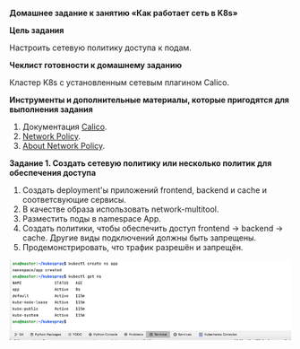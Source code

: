 **Домашнее задание к занятию «Как работает сеть в K8s»**

**Цель задания**

Настроить сетевую политику доступа к подам.

**Чеклист готовности к домашнему заданию**

Кластер K8s с установленным сетевым плагином Calico.

**Инструменты и дополнительные материалы, которые пригодятся для выполнения задания**
1. Документация [Calico](https://www.tigera.io/project-calico/).
2. [Network Policy](https://kubernetes.io/docs/concepts/services-networking/network-policies/).
3. [About Network Policy](https://docs.tigera.io/calico/latest/about/kubernetes-training/about-network-policy).

**Задание 1. Создать сетевую политику или несколько политик для обеспечения доступа**

1. Создать deployment'ы приложений frontend, backend и cache и соответсвующие сервисы.
2. В качестве образа использовать network-multitool.
3. Разместить поды в namespace App.
4. Создать политики, чтобы обеспечить доступ frontend -> backend -> cache. Другие виды подключений должны быть запрещены.
5. Продемонстрировать, что трафик разрешён и запрещён.

![img.png](img430.png)